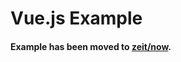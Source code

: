 # Vue.js Example

#### Example has been moved to [zeit/now](https://github.com/zeit/now/tree/master/examples/vue).
